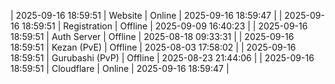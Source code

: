 | 2025-09-16 18:59:51 | Website | Online | 2025-09-16 18:59:47 |
| 2025-09-16 18:59:51 | Registration | Offline | 2025-09-09 16:40:23 |
| 2025-09-16 18:59:51 | Auth Server | Offline | 2025-08-18 09:33:31 |
| 2025-09-16 18:59:51 | Kezan (PvE) | Offline | 2025-08-03 17:58:02 |
| 2025-09-16 18:59:51 | Gurubashi (PvP) | Offline | 2025-08-23 21:44:06 |
| 2025-09-16 18:59:51 | Cloudflare | Online | 2025-09-16 18:59:47 |
